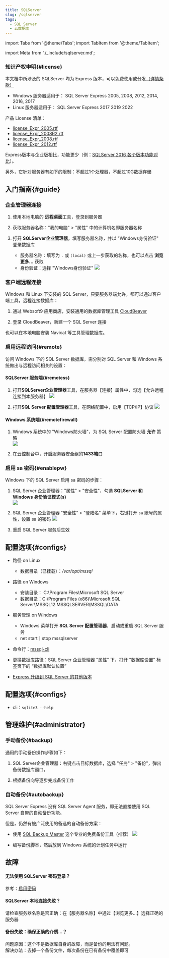 ```yaml
---
title: SQLServer
slug: /sqlserver
tags:
  - SQL Server
  - 云数据库
---
```


import Tabs from '@theme/Tabs';
import TabItem from '@theme/TabItem';

import Meta from './_include/sqlserver.md';

<Meta name="meta" />

### 知识产权申明{#license}

本文档中所涉及的 SQLServer 均为 Express 版本，可以免费使用或分发[（详情条款）](https://www.microsoft.com/zh-cn/download/details.aspx?id=29693)

- Windows 服务器适用于： SQL Server Express 2005, 2008, 2012, 2014, 2016, 2017
- Linux 服务器适用于： SQL Server Express 2017 2019 2022

产品 License 清单： 

* [license_Expr_2005.rtf](./assets/license/license_Expr_2005.rtf)
* [license_Expr_2008R2.rtf](./assets/license/license_Expr_2008R2.rtf)
* [license_Expr_2008.rtf](./assets/license/license_Expr_2008.rtf)
* [license_Expr_2012.rtf](./assets/license/license_Expr_2012.rtf)

Express版本与企业版相比，功能更少（例：[SQLServer 2016 各个版本功能对比](https://docs.microsoft.com/zh-cn/sql/sql-server/editions-and-components-of-sql-server-2016?view=sql-server-ver15#Cross-BoxScaleLimits)）。  

另外，它针对服务器有如下的限制：不超过1个处理器，不超过10G数据存储

## 入门指南{#guide}

### 企业管理器连接

1. 使用本地电脑的 **远程桌面**工具，登录到服务器 
2. 获取服务器名称："我的电脑" > "属性" 中的计算机名即服务器名称
3. 打开 **SQLServer企业管理器**，填写服务器名称，并以 "Windows身份验证" 登录数据库  

   - 服务器名称：填写为 `.` 或 `(local)` 或上一步获取的名称，也可以点击 **浏览更多...** 获取
   - 身份验证：选择 "Windows身份验证"
     ![](./assets/sqlserver-getsqlserver-websoft9.png)

### 客户端远程连接

Windows 和 Linux 下安装的 SQL Server，只要服务器端允许，都可以通过客户端工具，远程连接数据库：

1. 通过 Websoft9 应用商店，安装通用的数据库管理工具 [CloudBeaver](./cloudbeaver)

2. 登录 CloudBeaver，新建一个 SQL Server 连接

也可以在本地电脑安装 Navicat 等工具管理数据库。  

### 启用远程访问{#remote}

访问 Windows 下的 SQL Server 数据库，需分别对 SQL Server 和 Windows 系统做出与远程访问相关的设置： 

#### SQLServer 服务端{#remotess}

1. 打开**SQLServer企业管理器**工具，在服务器【连接】属性中，勾选【允许远程连接到本服务器】
   ![](./assets/sqlserver-remote1-websoft9.png)
   
2. 打开**SQL Server 配置管理器**工具，在网络配置中，启用【TCP/IP】协议
   ![](./assets/sqlserver-remote2-websoft9.png)

#### Windows 系统端{#remotefirewall}
   
1. Windows 系统中的 "Windows防火墙"，为 SQL Server 配置防火墙 **允许** 策略  
    ![](http://libs.websoft9.com/Websoft9/DocsPicture/zh/sqlserver2014/sqlserver-firewall002-websoft9.png)

2. 在云控制台中，开启服务器安全组的**1433端口**  

### 启用 sa 密码{#enablepw}

Windows 下的 SQL Server 启用 sa 密码的步骤：

1. SQL Server 企业管理器："属性" > "安全性"，勾选 **SQLServer 和 Windows 身份验证模式(s)**  
   ![](./assets/sqlserver-winlogin-pw1-websoft9.png)

2. SQL Server 企业管理器 "安全性" > "登陆名" 菜单下，右键打开 `sa` 账号的属性，设置 sa 的密码
   ![](./assets/sqlserver-winlogin-pw2-websoft9.png)

3. 重启 SQL Server 服务后生效


## 配置选项{#configs}

- 路径 on Linux

  - 数据目录（已挂载）：*/var/opt/mssql*

- 路径 on Windows

   * 安装目录： C:\Program Files\Microsoft SQL Server
   * 数据目录：C:\Program Files (x86)\Microsoft SQL Server\MSSQL12.MSSQLSERVER\MSSQL\DATA

- 服务管理 on Windows

  - Windows 菜单打开 **SQL Server 配置管理器**，启动或重启 SQL Server 服务
  -  net start｜stop mssqlserver

- 命令行：[mssql-cli](https://docs.microsoft.com/en-us/sql/tools/mssql-cli)

- 更换数据库路径：SQL Server 企业管理器 "属性" 下，打开 "数据库设置" 标签页下的 “数据库默认位置”

- [Express 升级到 SQL Server 的其他版本](https://docs.microsoft.com/zh-cn/sql/database-engine/install-windows/upgrade-to-a-different-edition-of-sql-server-setup?view=sql-server-ver15)


## 配置选项{#configs}

- cli：`sqlite3 --help` 

## 管理维护{#administrator}

### 手动备份{#backup}

通用的手动备份操作步骤如下：

1. SQL Server企业管理器：右键点击目标数据库，选择 "任务" > "备份"，弹出备份数据库窗口。 

2. 根据备份向导逐步完成备份工作

### 自动备份{#autobackup}

SQL Server Express 没有 SQL Server Agent 服务，即无法直接使用 SQL Server 自带的自动备份功能。  

但是，仍然有被广泛使用的备选的自动备份方案：

- 使用 [SQL Backup Master](https://www.sqlbackupmaster.com/) 这个专业的免费备份工具（推荐）
  ![](./assets/sqlserver-sqlbackupmaster-websoft9.png)

- 编写备份脚本，然后放到 Windows 系统的计划任务中运行


## 故障

#### 无法使用 SQLServer 密码登录？

参考：[启用密码](#enablepw)

#### SQLServer 本地连接失败？

请检查服务器名称是否正确：在【服务器名称】中通过【浏览更多...】选择正确的服务器

#### 备份失败：确保正确的介质...？

问题原因：这个不是数据库自身的故障，而是备份的用法有问题。  
解决办法：去掉一个备份文件，每次备份在已有备份中覆盖即可